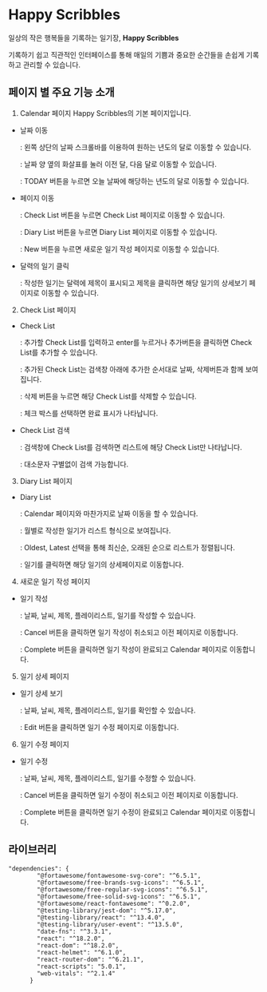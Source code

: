 # Happy Scribbles


일상의 작은 행복들을 기록하는 일기장, **Happy Scribbles**

기록하기 쉽고 직관적인 인터페이스를 통해 매일의 기쁨과 중요한 순간들을 손쉽게 기록하고 관리할 수 있습니다.

## 페이지 별 주요 기능 소개
1. Calendar 페이지
Happy Scribbles의 기본 페이지입니다.

- 날짜 이동

  
  : 왼쪽 상단의 날짜 스크롤바를 이용하여 원하는 년도의 달로 이동할 수 있습니다.

  : 날짜 양 옆의 화살표를 눌러 이전 달, 다음 달로 이동할 수 있습니다.

  : TODAY 버튼을 누르면 오늘 날짜에 해당하는 년도의 달로 이동할 수 있습니다.


- 페이지 이동


  : Check List 버튼을 누르면 Check List 페이지로 이동할 수 있습니다.
  
  : Diary List 버튼을 누르면 Diary List 페이지로 이동할 수 있습니다.
  
  : New 버튼을 누르면 새로운 일기 작성 페이지로 이동할 수 있습니다.


- 달력의 일기 클릭

  
  : 작성한 일기는 달력에 제목이 표시되고 제목을 클릭하면 해당 일기의 상세보기 페이지로 이동할 수 있습니다.


2. Check List 페이지

- Check List

  
  : 추가할 Check List를 입력하고 enter를 누르거나 추가버튼을 클릭하면 Check List를 추가할 수 있습니다.

  : 추가된 Check List는 검색창 아래에 추가한 순서대로 날짜, 삭제버튼과 함께 보여집니다.

  : 삭제 버튼을 누르면 해당 Check List를 삭제할 수 있습니다.

  : 체크 박스를 선택하면 완료 표시가 나타납니다.


- Check List 검색
  

  : 검색창에 Check List를 검색하면 리스트에 해당 Check List만 나타납니다.
  
  : 대소문자 구별없이 검색 가능합니다.


3. Diary List 페이지

- Diary List

  
  : Calendar 페이지와 마찬가지로 날짜 이동을 할 수 있습니다.

  : 월별로 작성한 일기가 리스트 형식으로 보여집니다.

  : Oldest, Latest 선택을 통해 최신순, 오래된 순으로 리스트가 정렬됩니다.

  : 일기를 클릭하면 해당 일기의 상세페이지로 이동합니다.

 
4. 새로운 일기 작성 페이지

- 일기 작성

  
  : 날짜, 날씨, 제목, 플레이리스트, 일기를 작성할 수 있습니다.

  : Cancel 버튼을 클릭하면 일기 작성이 취소되고 이전 페이지로 이동합니다.

  : Complete 버튼을 클릭하면 일기 작성이 완료되고 Calendar 페이지로 이동합니다.

 
 
5. 일기 상세 페이지

- 일기 상세 보기

  
  : 날짜, 날씨, 제목, 플레이리스트, 일기를 확인할 수 있습니다.

  : Edit 버튼을 클릭하면 일기 수정 페이지로 이동합니다.


6. 일기 수정 페이지

- 일기 수정
  
  : 날짜, 날씨, 제목, 플레이리스트, 일기를 수정할 수 있습니다.

  : Cancel 버튼을 클릭하면 일기 수정이 취소되고 이전 페이지로 이동합니다.

  : Complete 버튼을 클릭하면 일기 수정이 완료되고 Calendar 페이지로 이동합니다.


## 라이브러리

```
"dependencies": {
        "@fortawesome/fontawesome-svg-core": "^6.5.1",
        "@fortawesome/free-brands-svg-icons": "^6.5.1",
        "@fortawesome/free-regular-svg-icons": "^6.5.1",
        "@fortawesome/free-solid-svg-icons": "^6.5.1",
        "@fortawesome/react-fontawesome": "^0.2.0",
        "@testing-library/jest-dom": "^5.17.0",
        "@testing-library/react": "^13.4.0",
        "@testing-library/user-event": "^13.5.0",
        "date-fns": "^3.3.1",
        "react": "^18.2.0",
        "react-dom": "^18.2.0",
        "react-helmet": "^6.1.0",
        "react-router-dom": "^6.21.1",
        "react-scripts": "5.0.1",
        "web-vitals": "^2.1.4"
      }
```

